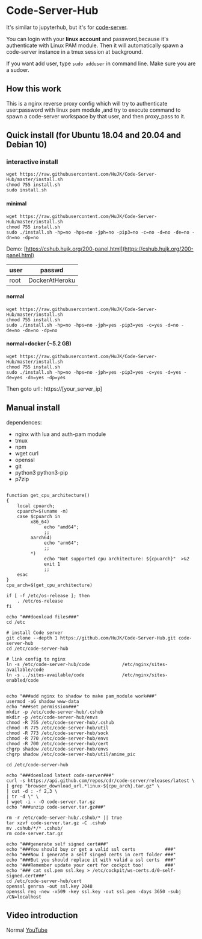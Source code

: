 # Code-Server-Hub
It's similar to jupyterhub, but it's for [code-server](https://github.com/cdr/code-server).

You can login with your **linux account** and password,because it's authenticate with Linux PAM module. 
Then it will automatically spawn a code-server instance in a tmux session at background.

If you want add user, type ```sudo adduser``` in command line. Make sure you are a sudoer.

## How this work
This is a nginx reverse proxy config which will try to authenticate user:password with linux pam module ,and try to execute command to spawn a code-server workspace by that user, and then proxy_pass to it.

## Quick install (for Ubuntu 18.04 and 20.04 and Debian 10)

### interactive install
```
wget https://raw.githubusercontent.com/HuJK/Code-Server-Hub/master/install.sh
chmod 755 install.sh 
sudo install.sh
```


#### minimal
```
wget https://raw.githubusercontent.com/HuJK/Code-Server-Hub/master/install.sh
chmod 755 install.sh 
sudo ./install.sh -hp=no -hps=no -jph=no -pip3=no -c=no -d=no -de=no -dn=no -dp=no
```

Demo:
[https://cshub.hujk.org/200-panel.html](https://cshub.hujk.org/200-panel.html) 

user|passwd
----|---------------
root|DockerAtHeroku

#### normal
```
wget https://raw.githubusercontent.com/HuJK/Code-Server-Hub/master/install.sh
chmod 755 install.sh 
sudo ./install.sh -hp=no -hps=no -jph=yes -pip3=yes -c=yes -d=no -de=no -dn=no -dp=no
```

#### normal+docker (~5.2 GB)

```
wget https://raw.githubusercontent.com/HuJK/Code-Server-Hub/master/install.sh
chmod 755 install.sh 
sudo ./install.sh -hp=no -hps=no -jph=yes -pip3=yes -c=yes -d=yes -de=yes -dn=yes -dp=yes
```

Then goto url : https://\[your_server_ip\]

## Manual install

dependences:

* nginx with lua and auth-pam module
* tmux
* npm
* wget curl
* openssl
* git
* python3 python3-pip
* p7zip

```

function get_cpu_architecture()
{
    local cpuarch;
    cpuarch=$(uname -m)
    case $cpuarch in
         x86_64)
              echo "amd64";
              ;;
         aarch64)
              echo "arm64";
              ;;
         *)
              echo "Not supported cpu architecture: ${cpuarch}"  >&2
              exit 1
              ;;
    esac
}
cpu_arch=$(get_cpu_architecture)

if [ -f /etc/os-release ]; then
    . /etc/os-release
fi

echo "###doenload files###"
cd /etc

# install Code server
git clone --depth 1 https://github.com/HuJK/Code-Server-Hub.git code-server-hub
cd /etc/code-server-hub

# link config to nginx
ln -s /etc/code-server-hub/code            /etc/nginx/sites-available/code
ln -s ../sites-available/code              /etc/nginx/sites-enabled/code


echo "###add nginx to shadow to make pam_module work###"
usermod -aG shadow www-data
echo "###set permission###"
mkdir -p /etc/code-server-hub/.cshub
mkdir -p /etc/code-server-hub/envs
chmod -R 755 /etc/code-server-hub/.cshub
chmod -R 775 /etc/code-server-hub/util
chmod -R 773 /etc/code-server-hub/sock
chmod -R 770 /etc/code-server-hub/envs
chmod -R 700 /etc/code-server-hub/cert
chgrp shadow /etc/code-server-hub/envs
chgrp shadow /etc/code-server-hub/util/anime_pic

cd /etc/code-server-hub

echo "###doenload latest code-server###"
curl -s https://api.github.com/repos/cdr/code-server/releases/latest \
| grep "browser_download_url.*linux-${cpu_arch}.tar.gz" \
| cut -d : -f 2,3 \
| tr -d \" \
| wget -i - -O code-server.tar.gz
echo "###unzip code-server.tar.gz###"

rm -r /etc/code-server-hub/.cshub/* || true
tar xzvf code-server.tar.gz -C .cshub
mv .cshub/*/* .cshub/
rm code-server.tar.gz

echo "###generate self signed cert###"
echo "###You should buy or get a valid ssl certs           ###"
echo "###Now I generate a self singed certs in cert folder ###"
echo "###But you should replace it with valid a ssl certs  ###"
echo '###Remember update your cert for cockpit too!        ###'
echo '### cat ssl.pem ssl.key > /etc/cockpit/ws-certs.d/0-self-signed.cert###'
cd /etc/code-server-hub/cert
openssl genrsa -out ssl.key 2048
openssl req -new -x509 -key ssl.key -out ssl.pem -days 3650 -subj /CN=localhost
```

## Video introduction

Normal [YouTube](https://www.youtube.com/watch?v=d66OmV22UFI)

